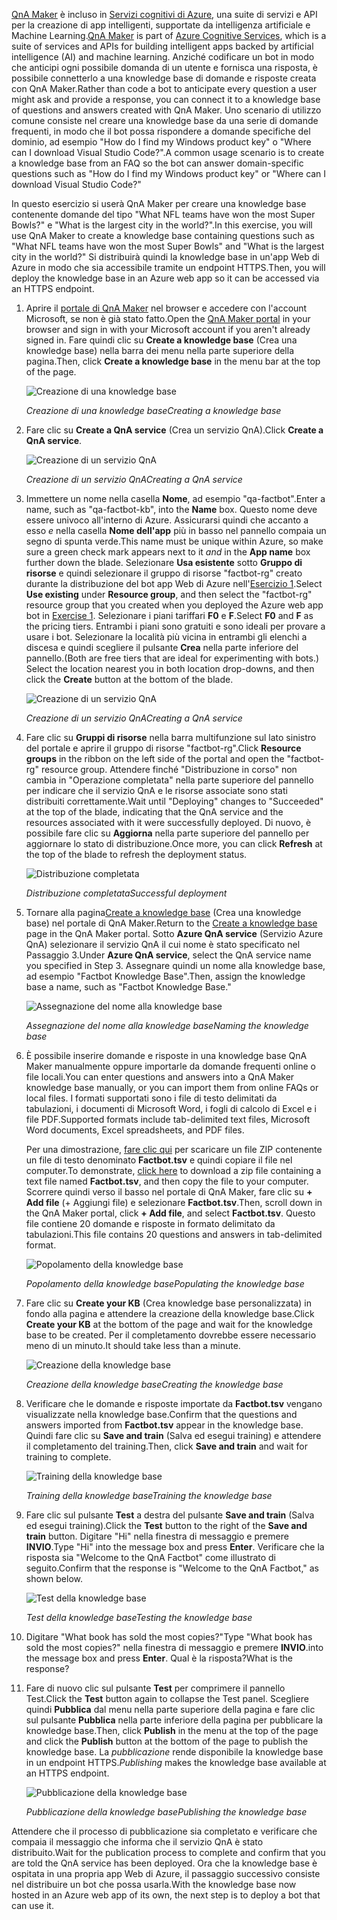 <span data-ttu-id="01fb6-101">[QnA Maker](https://www.qnamaker.ai/) è incluso in [Servizi cognitivi di Azure](https://www.microsoft.com/cognitive-services/), una suite di servizi e API per la creazione di app intelligenti, supportate da intelligenza artificiale e Machine Learning.</span><span class="sxs-lookup"><span data-stu-id="01fb6-101">[QnA Maker](https://www.qnamaker.ai/) is part of [Azure Cognitive Services](https://www.microsoft.com/cognitive-services/), which is a suite of services and APIs for building intelligent apps backed by artificial intelligence (AI) and machine learning.</span></span> <span data-ttu-id="01fb6-102">Anziché codificare un bot in modo che anticipi ogni possibile domanda di un utente e fornisca una risposta, è possibile connetterlo a una knowledge base di domande e risposte creata con QnA Maker.</span><span class="sxs-lookup"><span data-stu-id="01fb6-102">Rather than code a bot to anticipate every question a user might ask and provide a response, you can connect it to a knowledge base of questions and answers created with QnA Maker.</span></span> <span data-ttu-id="01fb6-103">Uno scenario di utilizzo comune consiste nel creare una knowledge base da una serie di domande frequenti, in modo che il bot possa rispondere a domande specifiche del dominio, ad esempio "How do I find my Windows product key" o "Where can I download Visual Studio Code?".</span><span class="sxs-lookup"><span data-stu-id="01fb6-103">A common usage scenario is to create a knowledge base from an FAQ so the bot can answer domain-specific questions such as "How do I find my Windows product key" or "Where can I download Visual Studio Code?"</span></span>

<span data-ttu-id="01fb6-104">In questo esercizio si userà QnA Maker per creare una knowledge base contenente domande del tipo "What NFL teams have won the most Super Bowls?" e "What is the largest city in the world?".</span><span class="sxs-lookup"><span data-stu-id="01fb6-104">In this exercise, you will use QnA Maker to create a knowledge base containing questions such as "What NFL teams have won the most Super Bowls" and "What is the largest city in the world?"</span></span> <span data-ttu-id="01fb6-105">Si distribuirà quindi la knowledge base in un'app Web di Azure in modo che sia accessibile tramite un endpoint HTTPS.</span><span class="sxs-lookup"><span data-stu-id="01fb6-105">Then, you will deploy the knowledge base in an Azure web app so it can be accessed via an HTTPS endpoint.</span></span>

1. <span data-ttu-id="01fb6-106">Aprire il [portale di QnA Maker](https://www.qnamaker.ai/) nel browser e accedere con l'account Microsoft, se non è già stato fatto.</span><span class="sxs-lookup"><span data-stu-id="01fb6-106">Open the [QnA Maker portal](https://www.qnamaker.ai/) in your browser and sign in with your Microsoft account if you aren't already signed in.</span></span> <span data-ttu-id="01fb6-107">Fare quindi clic su **Create a knowledge base** (Crea una knowledge base) nella barra dei menu nella parte superiore della pagina.</span><span class="sxs-lookup"><span data-stu-id="01fb6-107">Then, click **Create a knowledge base** in the menu bar at the top of the page.</span></span>
 
    ![Creazione di una knowledge base](../images/qna-new-kb.png)

    <span data-ttu-id="01fb6-109">_Creazione di una knowledge base_</span><span class="sxs-lookup"><span data-stu-id="01fb6-109">_Creating a knowledge base_</span></span>

1. <span data-ttu-id="01fb6-110">Fare clic su **Create a QnA service** (Crea un servizio QnA).</span><span class="sxs-lookup"><span data-stu-id="01fb6-110">Click **Create a QnA service**.</span></span>

    ![Creazione di un servizio QnA](../images/create-kb-1.png)

    <span data-ttu-id="01fb6-112">_Creazione di un servizio QnA_</span><span class="sxs-lookup"><span data-stu-id="01fb6-112">_Creating a QnA service_</span></span>

1. <span data-ttu-id="01fb6-113">Immettere un nome nella casella **Nome**, ad esempio "qa-factbot".</span><span class="sxs-lookup"><span data-stu-id="01fb6-113">Enter a name, such as "qa-factbot-kb", into the **Name** box.</span></span> <span data-ttu-id="01fb6-114">Questo nome deve essere univoco all'interno di Azure. Assicurarsi quindi che accanto a esso *e* nella casella **Nome dell'app** più in basso nel pannello compaia un segno di spunta verde.</span><span class="sxs-lookup"><span data-stu-id="01fb6-114">This name must be unique within Azure, so make sure a green check mark appears next to it *and* in the **App name** box further down the blade.</span></span> <span data-ttu-id="01fb6-115">Selezionare **Usa esistente** sotto **Gruppo di risorse** e quindi selezionare il gruppo di risorse "factbot-rg" creato durante la distribuzione del bot app Web di Azure nell'[Esercizio 1](#Exercise1).</span><span class="sxs-lookup"><span data-stu-id="01fb6-115">Select **Use existing** under **Resource group**, and then select the "factbot-rg" resource group that you created when you deployed the Azure web app bot in [Exercise 1](#Exercise1).</span></span> <span data-ttu-id="01fb6-116">Selezionare i piani tariffari **F0** e **F**.</span><span class="sxs-lookup"><span data-stu-id="01fb6-116">Select **F0** and **F** as the pricing tiers.</span></span> <span data-ttu-id="01fb6-117">Entrambi i piani sono gratuiti e sono ideali per provare a usare i bot. Selezionare la località più vicina in entrambi gli elenchi a discesa e quindi scegliere il pulsante **Crea** nella parte inferiore del pannello.</span><span class="sxs-lookup"><span data-stu-id="01fb6-117">(Both are free tiers that are ideal for experimenting with bots.) Select the location nearest you in both location drop-downs, and then click the **Create** button at the bottom of the blade.</span></span>

    ![Creazione di un servizio QnA](../images/new-qna-maker-service.png)

    <span data-ttu-id="01fb6-119">_Creazione di un servizio QnA_</span><span class="sxs-lookup"><span data-stu-id="01fb6-119">_Creating a QnA service_</span></span>

1. <span data-ttu-id="01fb6-120">Fare clic su **Gruppi di risorse** nella barra multifunzione sul lato sinistro del portale e aprire il gruppo di risorse "factbot-rg".</span><span class="sxs-lookup"><span data-stu-id="01fb6-120">Click **Resource groups** in the ribbon on the left side of the portal and open the "factbot-rg" resource group.</span></span> <span data-ttu-id="01fb6-121">Attendere finché "Distribuzione in corso" non cambia in "Operazione completata" nella parte superiore del pannello per indicare che il servizio QnA e le risorse associate sono stati distribuiti correttamente.</span><span class="sxs-lookup"><span data-stu-id="01fb6-121">Wait until "Deploying" changes to "Succeeded" at the top of the blade, indicating that the QnA service and the resources associated with it were successfully deployed.</span></span> <span data-ttu-id="01fb6-122">Di nuovo, è possibile fare clic su **Aggiorna** nella parte superiore del pannello per aggiornare lo stato di distribuzione.</span><span class="sxs-lookup"><span data-stu-id="01fb6-122">Once more, you can click **Refresh** at the top of the blade to refresh the deployment status.</span></span>

    ![Distribuzione completata](../images/resource-group-master-2.png)

    <span data-ttu-id="01fb6-124">_Distribuzione completata_</span><span class="sxs-lookup"><span data-stu-id="01fb6-124">_Successful deployment_</span></span>

1. <span data-ttu-id="01fb6-125">Tornare alla pagina[Create a knowledge base](https://www.qnamaker.ai/Create) (Crea una knowledge base) nel portale di QnA Maker.</span><span class="sxs-lookup"><span data-stu-id="01fb6-125">Return to the [Create a knowledge base](https://www.qnamaker.ai/Create) page in the QnA Maker portal.</span></span> <span data-ttu-id="01fb6-126">Sotto **Azure QnA service** (Servizio Azure QnA) selezionare il servizio QnA il cui nome è stato specificato nel Passaggio 3.</span><span class="sxs-lookup"><span data-stu-id="01fb6-126">Under **Azure QnA service**, select the QnA service name you specified in Step 3.</span></span> <span data-ttu-id="01fb6-127">Assegnare quindi un nome alla knowledge base, ad esempio "Factbot Knowledge Base".</span><span class="sxs-lookup"><span data-stu-id="01fb6-127">Then, assign the knowledge base a name, such as "Factbot Knowledge Base."</span></span>

    ![Assegnazione del nome alla knowledge base](../images/create-kb-2-3.png)

    <span data-ttu-id="01fb6-129">_Assegnazione del nome alla knowledge base_</span><span class="sxs-lookup"><span data-stu-id="01fb6-129">_Naming the knowledge base_</span></span>

1. <span data-ttu-id="01fb6-130">È possibile inserire domande e risposte in una knowledge base QnA Maker manualmente oppure importarle da domande frequenti online o file locali.</span><span class="sxs-lookup"><span data-stu-id="01fb6-130">You can enter questions and answers into a QnA Maker knowledge base manually, or you can import them from online FAQs or local files.</span></span> <span data-ttu-id="01fb6-131">I formati supportati sono i file di testo delimitati da tabulazioni, i documenti di Microsoft Word, i fogli di calcolo di Excel e i file PDF.</span><span class="sxs-lookup"><span data-stu-id="01fb6-131">Supported formats include tab-delimited text files, Microsoft Word documents, Excel spreadsheets, and PDF files.</span></span>

    <span data-ttu-id="01fb6-132">Per una dimostrazione, [fare clic qui](https://topcs.blob.core.windows.net/public/bots-resources.zip) per scaricare un file ZIP contenente un file di testo denominato **Factbot.tsv** e quindi copiare il file nel computer.</span><span class="sxs-lookup"><span data-stu-id="01fb6-132">To demonstrate, [click here](https://topcs.blob.core.windows.net/public/bots-resources.zip) to download a zip file containing a text file named **Factbot.tsv**, and then copy the file to your computer.</span></span> <span data-ttu-id="01fb6-133">Scorrere quindi verso il basso nel portale di QnA Maker, fare clic su **+ Add file** (+ Aggiungi file) e selezionare **Factbot.tsv**.</span><span class="sxs-lookup"><span data-stu-id="01fb6-133">Then, scroll down in the QnA Maker portal, click **+ Add file**, and select **Factbot.tsv**.</span></span> <span data-ttu-id="01fb6-134">Questo file contiene 20 domande e risposte in formato delimitato da tabulazioni.</span><span class="sxs-lookup"><span data-stu-id="01fb6-134">This file contains 20 questions and answers in tab-delimited format.</span></span>

    ![Popolamento della knowledge base](../images/create-kb-4.png)

    <span data-ttu-id="01fb6-136">_Popolamento della knowledge base_</span><span class="sxs-lookup"><span data-stu-id="01fb6-136">_Populating the knowledge base_</span></span>

1. <span data-ttu-id="01fb6-137">Fare clic su **Create your KB** (Crea knowledge base personalizzata) in fondo alla pagina e attendere la creazione della knowledge base.</span><span class="sxs-lookup"><span data-stu-id="01fb6-137">Click **Create your KB** at the bottom of the page and wait for the knowledge base to be created.</span></span> <span data-ttu-id="01fb6-138">Per il completamento dovrebbe essere necessario meno di un minuto.</span><span class="sxs-lookup"><span data-stu-id="01fb6-138">It should take less than a minute.</span></span>

    ![Creazione della knowledge base](../images/create-kb-5.png)

    <span data-ttu-id="01fb6-140">_Creazione della knowledge base_</span><span class="sxs-lookup"><span data-stu-id="01fb6-140">_Creating the knowledge base_</span></span>

1. <span data-ttu-id="01fb6-141">Verificare che le domande e risposte importate da **Factbot.tsv** vengano visualizzate nella knowledge base.</span><span class="sxs-lookup"><span data-stu-id="01fb6-141">Confirm that the questions and answers imported from **Factbot.tsv** appear in the knowledge base.</span></span> <span data-ttu-id="01fb6-142">Quindi fare clic su **Save and train** (Salva ed esegui training) e attendere il completamento del training.</span><span class="sxs-lookup"><span data-stu-id="01fb6-142">Then, click **Save and train** and wait for training to complete.</span></span>

    ![Training della knowledge base](../images/save-and-train.png)

    <span data-ttu-id="01fb6-144">_Training della knowledge base_</span><span class="sxs-lookup"><span data-stu-id="01fb6-144">_Training the knowledge base_</span></span>

1. <span data-ttu-id="01fb6-145">Fare clic sul pulsante **Test** a destra del pulsante **Save and train** (Salva ed esegui training).</span><span class="sxs-lookup"><span data-stu-id="01fb6-145">Click the **Test** button to the right of the **Save and train** button.</span></span> <span data-ttu-id="01fb6-146">Digitare "Hi" nella finestra di messaggio e premere **INVIO**.</span><span class="sxs-lookup"><span data-stu-id="01fb6-146">Type "Hi" into the message box and press **Enter**.</span></span> <span data-ttu-id="01fb6-147">Verificare che la risposta sia "Welcome to the QnA Factbot" come illustrato di seguito.</span><span class="sxs-lookup"><span data-stu-id="01fb6-147">Confirm that the response is "Welcome to the QnA Factbot," as shown below.</span></span>

    ![Test della knowledge base](../images/test-kb.png)

    <span data-ttu-id="01fb6-149">_Test della knowledge base_</span><span class="sxs-lookup"><span data-stu-id="01fb6-149">_Testing the knowledge base_</span></span>

1. <span data-ttu-id="01fb6-150">Digitare "What book has sold the most copies?"</span><span class="sxs-lookup"><span data-stu-id="01fb6-150">Type "What book has sold the most copies?"</span></span> <span data-ttu-id="01fb6-151">nella finestra di messaggio e premere **INVIO**.</span><span class="sxs-lookup"><span data-stu-id="01fb6-151">into the message box and press **Enter**.</span></span> <span data-ttu-id="01fb6-152">Qual è la risposta?</span><span class="sxs-lookup"><span data-stu-id="01fb6-152">What is the response?</span></span>

1. <span data-ttu-id="01fb6-153">Fare di nuovo clic sul pulsante **Test** per comprimere il pannello Test.</span><span class="sxs-lookup"><span data-stu-id="01fb6-153">Click the **Test** button again to collapse the Test panel.</span></span> <span data-ttu-id="01fb6-154">Scegliere quindi **Pubblica** dal menu nella parte superiore della pagina e fare clic sul pulsante **Pubblica** nella parte inferiore della pagina per pubblicare la knowledge base.</span><span class="sxs-lookup"><span data-stu-id="01fb6-154">Then, click **Publish** in the menu at the top of the page and click the **Publish** button at the bottom of the page to publish the knowledge base.</span></span> <span data-ttu-id="01fb6-155">La *pubblicazione* rende disponibile la knowledge base in un endpoint HTTPS.</span><span class="sxs-lookup"><span data-stu-id="01fb6-155">*Publishing* makes the knowledge base available at an HTTPS endpoint.</span></span>

    ![Pubblicazione della knowledge base](../images/publish-kb.png)

    <span data-ttu-id="01fb6-157">_Pubblicazione della knowledge base_</span><span class="sxs-lookup"><span data-stu-id="01fb6-157">_Publishing the knowledge base_</span></span> 

<span data-ttu-id="01fb6-158">Attendere che il processo di pubblicazione sia completato e verificare che compaia il messaggio che informa che il servizio QnA è stato distribuito.</span><span class="sxs-lookup"><span data-stu-id="01fb6-158">Wait for the publication process to complete and confirm that you are told the QnA service has been deployed.</span></span> <span data-ttu-id="01fb6-159">Ora che la knowledge base è ospitata in una propria app Web di Azure, il passaggio successivo consiste nel distribuire un bot che possa usarla.</span><span class="sxs-lookup"><span data-stu-id="01fb6-159">With the knowledge base now hosted in an Azure web app of its own, the next step is to deploy a bot that can use it.</span></span>